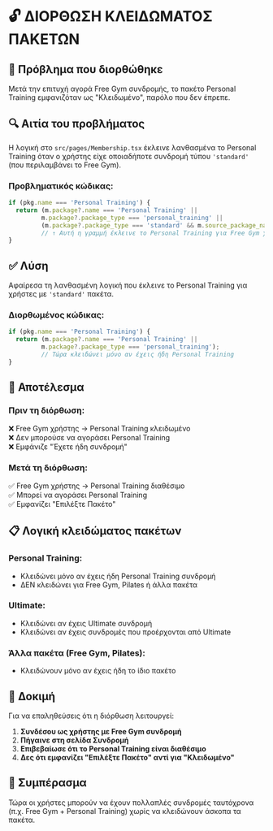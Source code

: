 # 🔓 ΔΙΟΡΘΩΣΗ ΚΛΕΙΔΩΜΑΤΟΣ ΠΑΚΕΤΩΝ

## 🚨 Πρόβλημα που διορθώθηκε
Μετά την επιτυχή αγορά Free Gym συνδρομής, το πακέτο Personal Training εμφανιζόταν ως "Κλειδωμένο", παρόλο που δεν έπρεπε.

## 🔍 Αιτία του προβλήματος
Η λογική στο `src/pages/Membership.tsx` έκλεινε λανθασμένα το Personal Training όταν ο χρήστης είχε οποιαδήποτε συνδρομή τύπου `'standard'` (που περιλαμβάνει το Free Gym).

### Προβληματικός κώδικας:
```javascript
if (pkg.name === 'Personal Training') {
  return (m.package?.name === 'Personal Training' || 
         m.package?.package_type === 'personal_training' ||
         (m.package?.package_type === 'standard' && m.source_package_name !== 'Ultimate'));
         // ↑ Αυτή η γραμμή έκλεινε το Personal Training για Free Gym χρήστες
}
```

## ✅ Λύση
Αφαίρεσα τη λανθασμένη λογική που έκλεινε το Personal Training για χρήστες με `'standard'` πακέτα.

### Διορθωμένος κώδικας:
```javascript
if (pkg.name === 'Personal Training') {
  return (m.package?.name === 'Personal Training' || 
         m.package?.package_type === 'personal_training');
         // Τώρα κλειδώνει μόνο αν έχεις ήδη Personal Training
}
```

## 🎯 Αποτέλεσμα

### Πριν τη διόρθωση:
❌ Free Gym χρήστης → Personal Training κλειδωμένο  
❌ Δεν μπορούσε να αγοράσει Personal Training  
❌ Εμφάνιζε "Έχετε ήδη συνδρομή"  

### Μετά τη διόρθωση:
✅ Free Gym χρήστης → Personal Training διαθέσιμο  
✅ Μπορεί να αγοράσει Personal Training  
✅ Εμφανίζει "Επιλέξτε Πακέτο"  

## 📋 Λογική κλειδώματος πακέτων

### Personal Training:
- Κλειδώνει μόνο αν έχεις ήδη Personal Training συνδρομή
- ΔΕΝ κλειδώνει για Free Gym, Pilates ή άλλα πακέτα

### Ultimate:
- Κλειδώνει αν έχεις Ultimate συνδρομή
- Κλειδώνει αν έχεις συνδρομές που προέρχονται από Ultimate

### Άλλα πακέτα (Free Gym, Pilates):
- Κλειδώνουν μόνο αν έχεις ήδη το ίδιο πακέτο

## 🧪 Δοκιμή
Για να επαληθεύσεις ότι η διόρθωση λειτουργεί:

1. **Συνδέσου ως χρήστης με Free Gym συνδρομή**
2. **Πήγαινε στη σελίδα Συνδρομή**
3. **Επιβεβαίωσε ότι το Personal Training είναι διαθέσιμο**
4. **Δες ότι εμφανίζει "Επιλέξτε Πακέτο" αντί για "Κλειδωμένο"**

## 🎉 Συμπέρασμα
Τώρα οι χρήστες μπορούν να έχουν πολλαπλές συνδρομές ταυτόχρονα (π.χ. Free Gym + Personal Training) χωρίς να κλειδώνουν άσκοπα τα πακέτα.
